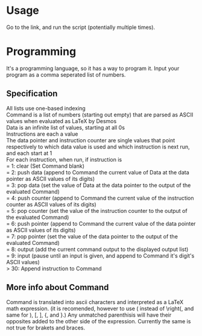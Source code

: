 # Usage
Go to the link, and run the script (potentially multiple times).
# Programming
It's a programming language, so it has a way to program it. Input your program as a comma seperated list of numbers.
## Specification
All lists use one-based indexing  
Command is a list of numbers (starting out empty) that are parsed as ASCII values when evaluated as LaTeX by Desmos  
Data is an infinite list of values, starting at all 0s  
Instructions are each a value  
The data pointer and instruction counter are single values that point respectively to which data value is used and which instruction is next run, and each start at 1  
For each instruction, when run, if instruction is  
= 1: clear (Set Command blank)  
= 2: push data (append to Command the current value of Data at the data pointer as ASCII values of its digits)  
= 3: pop data (set the value of Data at the data pointer to the output of the evaluated Command)  
= 4: push counter (append to Command the current value of the instruction counter as ASCII values of its digits)  
= 5: pop counter (set the value of the instruction counter to the output of the evaluated Command)  
= 6: push pointer (append to Command the current value of the data pointer as ASCII values of its digits)  
= 7: pop pointer (set the value of the data pointer to the output of the evaluated Command)  
= 8: output (add the current command output to the displayed output list)  
= 9: input (pause until an input is given, and append to Command it's digit's ASCII values)  
\> 30: Append instruction to Command  
## More info about Command
Command is translated into ascii characters and interpreted as a LaTeX math expression. (it is recomended, however to use ( instead of \right(, and same for ), [, ], {, and }.)
Any unmatched parenthisis will have their opposites added to the other side of the expression. Currently the same is not true for brakets and braces.
